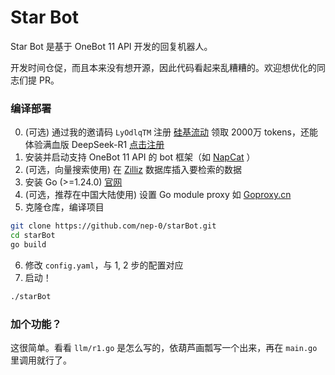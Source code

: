# Star Bot
Star Bot 是基于 OneBot 11 API 开发的回复机器人。

开发时间仓促，而且本来没有想开源，因此代码看起来乱糟糟的。欢迎想优化的同志们提 PR。

### 编译部署
0. (可选) 通过我的邀请码 `LyOdlqTM` 注册 [硅基流动](https://cloud.siliconflow.cn/i/LyOdlqTM) 领取 2000万 tokens，还能体验满血版 DeepSeek-R1 [点击注册](https://cloud.siliconflow.cn/i/LyOdlqTM)
1. 安装并启动支持 OneBot 11 API 的 bot 框架（如 [NapCat](https://napneko.github.io/) ）
2. (可选，向量搜索使用) 在 [Zilliz](https://cloud.zilliz.com/) 数据库插入要检索的数据
3. 安装 Go (>=1.24.0) [官网](https://golang.google.cn/doc/install)
4. (可选，推荐在中国大陆使用) 设置 Go module proxy 如 [Goproxy.cn](https://goproxy.cn/)
5. 克隆仓库，编译项目
```sh
git clone https://github.com/nep-0/starBot.git
cd starBot
go build
```
6. 修改 `config.yaml`，与 1, 2 步的配置对应
7. 启动！
```sh
./starBot
```

### 加个功能？
这很简单。看看 `llm/r1.go` 是怎么写的，依葫芦画瓢写一个出来，再在 `main.go` 里调用就行了。
